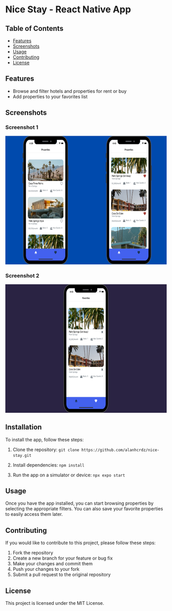 # Nice Stay - React Native App





## Table of Contents
- [Features](#features)
- [Screenshots](#screenshots)
- [Usage](#usage)
- [Contributing](#contributing)
- [License](#license)



## Features

- Browse and filter hotels and properties for rent or buy
- Add properties to your favorites list



## Screenshots

### Screenshot 1
<img src="./src/assets/nice-stay-1.png" width="600" height="400" />

### Screenshot 2
<img src="./src/assets/nice-stay-2.png" width="600" height="400" />




## Installation

To install the app, follow these steps:

1. Clone the repository: `git clone https://github.com/alanhcrdz/nice-stay.git`

2. Install dependencies: `npm install`

3. Run the app on a simulator or device: `npx expo start`


## Usage
Once you have the app installed, you can start browsing properties by selecting the appropriate filters. You can also save your favorite properties to easily access them later.
## Contributing

If you would like to contribute to this project, please follow these steps:

1. Fork the repository
2. Create a new branch for your feature or bug fix
3. Make your changes and commit them
4. Push your changes to your fork
5. Submit a pull request to the original repository

## License
This project is licensed under the MIT License.
